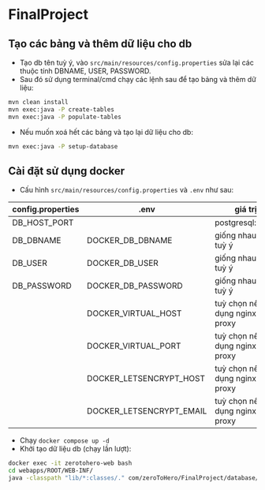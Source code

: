 # FinalProject
## Tạo các bảng và thêm dữ liệu cho db
- Tạo db tên tuỳ ý, vào `src/main/resources/config.properties` sửa lại các thuộc tính DBNAME, USER, PASSWORD.
- Sau đó sử dụng terminal/cmd chạy các lệnh sau để tạo bảng và thêm dữ liệu:
```bash
mvn clean install
mvn exec:java -P create-tables
mvn exec:java -P populate-tables
```
- Nếu muốn xoá hết các bảng và tạo lại dữ liệu cho db:
```bash
mvn exec:java -P setup-database
```
## Cài đặt sử dụng docker
- Cấu hình `src/main/resources/config.properties` và `.env` như sau:

| config.properties | .env |giá trị|
|-------------------|------|-------|
|DB_HOST_PORT||postgresql:5432|
|DB_DBNAME|DOCKER_DB_DBNAME|giống nhau và tuỳ ý|
|DB_USER|DOCKER_DB_USER|giống nhau và tuỳ ý|
|DB_PASSWORD|DOCKER_DB_PASSWORD|giống nhau và tuỳ ý|
||DOCKER_VIRTUAL_HOST|tuỳ chọn nếu sử dụng nginx-proxy|
||DOCKER_VIRTUAL_PORT|tuỳ chọn nếu sử dụng nginx-proxy|
||DOCKER_LETSENCRYPT_HOST|tuỳ chọn nếu sử dụng nginx-proxy|
||DOCKER_LETSENCRYPT_EMAIL|tuỳ chọn nếu sử dụng nginx-proxy|

- Chạy `docker compose up -d`
- Khởi tạo dữ liệu db (chạy lần lượt):
```bash
docker exec -it zerotohero-web bash
cd webapps/ROOT/WEB-INF/
java -classpath "lib/*:classes/." com/zeroToHero/FinalProject/database/dbPrep/DBPrepMain setup-database
```
